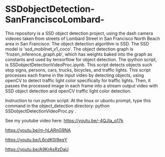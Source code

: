 # SSDobjectDetection-SanFranciscoLombard-
This repository is a SSD object detection project, using the dash camera videoes taken from streets of Lombard Street in San Francisco North Beach area in San Francisco. The object detection algorithm is SSD. The SSD model is 'ssd_mobilnet_v1_coco'. The object detection graph is 'frozen_inference_graph.pb', which has weights baked into the graph as constants and used by tensorflow for object detection. The ipython script, is SSDobjectDetectionVideoProc.ipynb. This script detects objects such stop signs, persons, cars, trucks, bicycles, and traffic lights. This script processes each frame in the input video by detecting objects, using openCV to detect traffic light color specifically for traffic lights. Then, it passes the processed image in each frame into a stream output video with SSD object detection and openCV traffic light color detection.

Instruction to run python script: At the linux or ubuntu prompt, type this command in the object_detection directory: python SSDobjectDetectionVideoProc.py .

See my youtube video here: 
https://youtu.be/-4QJIa_q17k

https://youtu.be/m-hLARnG9NA

https://youtu.be/L6cdK0i9eqY

https://youtu.be/A9KrAsRzDaU

